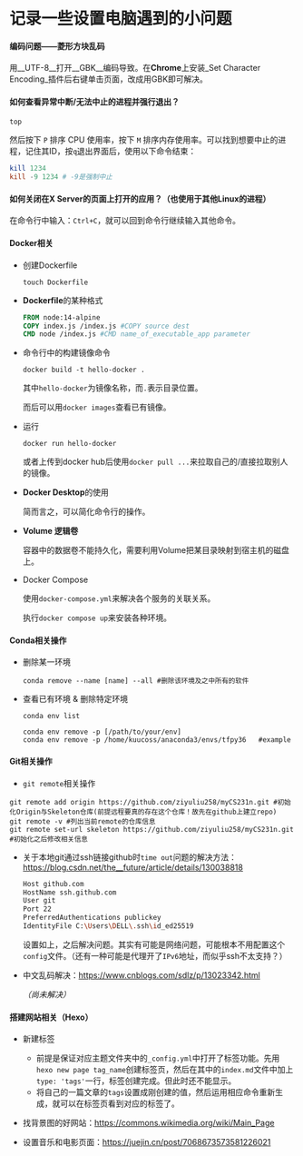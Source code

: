 # 记录一些设置电脑遇到的小问题 #



#### 编码问题——菱形方块乱码 ####

用__UTF-8__打开__GBK__编码导致。在**Chrome**上安装_Set Character Encoding_插件后右键单击页面，改成用GBK即可解决。

#### 如何查看异常中断/无法中止的进程并强行退出？ ####

```powershell
top
```

然后按下 `P` 排序 CPU 使用率，按下 `M` 排序内存使用率。可以找到想要中止的进程，记住其ID，按`q`退出界面后，使用以下命令结束：

```powershell
kill 1234
kill -9 1234 # -9是强制中止
```

#### 如何关闭在X Server的页面上打开的应用？（也使用于其他Linux的进程） ####

在命令行中输入：`Ctrl+C`，就可以回到命令行继续输入其他命令。

#### Docker相关 ####

- 创建Dockerfile

  ```
  touch Dockerfile
  ```

- **Dockerfile**的某种格式

  ```dockerfile
  FROM node:14-alpine
  COPY index.js /index.js #COPY source dest
  CMD node /index.js #CMD name_of_executable_app parameter
  ```

- 命令行中的构建镜像命令

  ```
  docker build -t hello-docker .
  ```

  其中`hello-docker`为镜像名称，而`.`表示目录位置。

  而后可以用`docker images`查看已有镜像。

- 运行

  `docker run hello-docker`

  或者上传到docker hub后使用`docker pull ...`来拉取自己的/直接拉取别人的镜像。

- **Docker Desktop**的使用

  简而言之，可以简化命令行的操作。

- **Volume 逻辑卷**

  容器中的数据卷不能持久化，需要利用Volume把某目录映射到宿主机的磁盘上。

- Docker Compose

  使用`docker-compose.yml`来解决各个服务的关联关系。

  执行`docker compose up`来安装各种环境。

#### Conda相关操作 ####

- 删除某一环境

  ```
  conda remove --name [name] --all #删除该环境及之中所有的软件
  ```

- 查看已有环境 & 删除特定环境

  ```
  conda env list
   
  conda env remove -p [/path/to/your/env]
  conda env remove -p /home/kuucoss/anaconda3/envs/tfpy36   #example
  ```

#### Git相关操作

- `git remote`相关操作

```
git remote add origin https://github.com/ziyuliu258/myCS231n.git #初始化Origin与Skeleton仓库(前提远程要真的存在这个仓库！故先在github上建立repo)
git remote -v #列出当前remote的仓库信息
git remote set-url skeleton https://github.com/ziyuliu258/myCS231n.git #初始化之后修改相关信息
```

- 关于本地git通过ssh链接github时`time out`问题的解决方法：https://blog.csdn.net/the__future/article/details/130038818

  ```bash
  Host github.com
  HostName ssh.github.com
  User git
  Port 22
  PreferredAuthentications publickey
  IdentityFile C:\Users\DELL\.ssh\id_ed25519
  ```

  设置如上，之后解决问题。其实有可能是网络问题，可能根本不用配置这个`config`文件。（还有一种可能是代理开了`IPv6`地址，而似乎ssh不太支持？）
  
- 中文乱码解决：https://www.cnblogs.com/sdlz/p/13023342.html

  _（尚未解决）_

#### 搭建网站相关（Hexo） ####

- 新建标签
  - 前提是保证对应主题文件夹中的`_config.yml`中打开了标签功能。先用`hexo new page tag_name`创建标签页，然后在其中的`index.md`文件中加上`type: 'tags'`一行，标签创建完成。但此时还不能显示。
  - 将自己的一篇文章的`tags`设置成刚创建的值，然后运用相应命令重新生成，就可以在标签页看到对应的标签了。
- 找背景图的好网站：https://commons.wikimedia.org/wiki/Main_Page

- 设置音乐和电影页面：https://juejin.cn/post/7068673573581226021